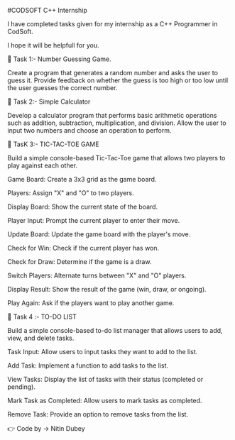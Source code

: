 #CODSOFT C++ Internship 

I have completed tasks given for my internship as a C++ Programmer in CodSoft. 

I hope it will be helpfull for you.

🌟 Task 1:- Number Guessing Game. 

Create a program that generates a random number and asks the user to guess it. 
Provide feedback on whether the guess is too high or too low until the user guesses the correct number.

🌟 Task 2:- Simple Calculator 

Develop a calculator program that performs basic arithmetic operations such as addition, subtraction, multiplication, and division. Allow the user to input two numbers and choose an operation to perform.


🌟 TasK 3:- TIC-TAC-TOE GAME

Build a simple console-based Tic-Tac-Toe game that allows two players to play against each other.

Game Board: Create a 3x3 grid as the game board.

Players: Assign "X" and "O" to two players.

Display Board: Show the current state of the board.

Player Input: Prompt the current player to enter their move.

Update Board: Update the game board with the player's move.

Check for Win: Check if the current player has won.

Check for Draw: Determine if the game is a draw.

Switch Players: Alternate turns between "X"
and "O" players.

Display Result: Show the result of the game (win, draw, or ongoing).

Play Again: Ask if the players want to play another game.

🌟 Task 4 :- TO-DO LIST

Build a simple console-based to-do list
manager that allows users to add, view, and
delete tasks.

Task Input: Allow users to input tasks they want to add to the list.

Add Task: Implement a function to add tasks to the list.

View Tasks: Display the list of tasks with their status (completed or pending).

Mark Task as Completed: Allow users to mark tasks as completed.

Remove Task: Provide an option to remove tasks from the list.

👉 Code by -> Nitin Dubey 
